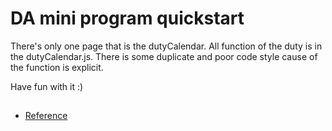 # DA mini program quickstart

There's only one page that is the dutyCalendar.
All function of the duty is in the dutyCalendar.js.
There is some duplicate and poor code style cause of the function is explicit.

Have fun with it :)


## 

- [Reference](https://developers.weixin.qq.com/miniprogram/dev/wxcloud/basis/getting-started.html)

